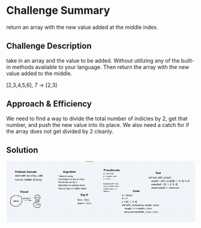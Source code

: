# Challenge Summary
return an array with the new value added at the middle index.

## Challenge Description
take in an array and the value to be added. Without utilizing any of the built-in methods available to your language. Then return the array with the new value added to the middle.

[2,3,4,5,6], 7 -> [2,3]

## Approach & Efficiency
We need to find a way to divide the total number of indicies by 2, get that number, and push the new value into its place. We also need a catch for if the array does not get divided by 2 cleanly.

## Solution
![White Board Image](../../assets/array-reverse.png)
